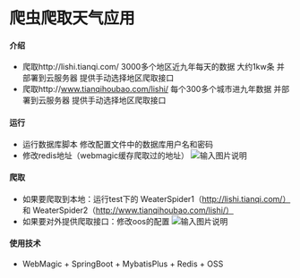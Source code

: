 # 爬虫爬取天气应用

#### 介绍
* 爬取http://lishi.tianqi.com/ 3000多个地区近九年每天的数据 大约1kw条 并部署到云服务器 提供手动选择地区爬取接口
* 爬取http://www.tianqihoubao.com/lishi/ 每个300多个城市进九年数据 并部署到云服务器 提供手动选择地区爬取接口

#### 运行
* 运行数据库脚本 修改配置文件中的数据库用户名和密码
* 修改redis地址（webmagic缓存爬取过的地址）
![输入图片说明](https://images.gitee.com/uploads/images/2020/0728/231751_3d1f2def_5494607.png "屏幕截图.png")

#### 爬取
* 如果要爬取到本地：运行test下的 WeaterSpider1（http://lishi.tianqi.com/） 和 WeaterSpider2（http://www.tianqihoubao.com/lishi/）
* 如果要对外提供爬取接口：修改oos的配置
    ![输入图片说明](https://images.gitee.com/uploads/images/2020/0728/231819_d75a62fa_5494607.png "屏幕截图.png")

#### 使用技术
* WebMagic + SpringBoot + MybatisPlus + Redis + OSS